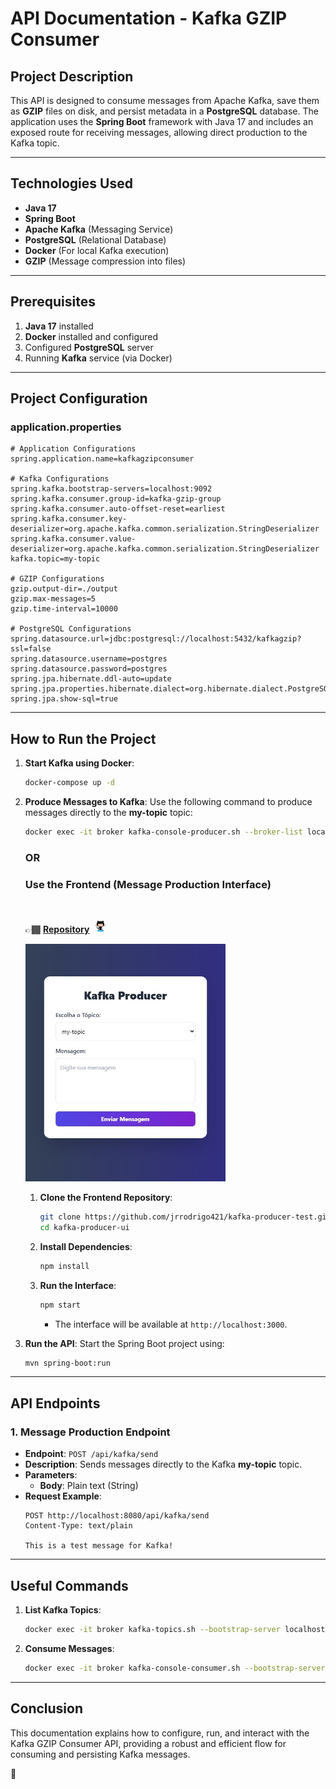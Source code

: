 
# **API Documentation - Kafka GZIP Consumer**

## **Project Description**
This API is designed to consume messages from Apache Kafka, save them as **GZIP** files on disk, and persist metadata in a **PostgreSQL** database. The application uses the **Spring Boot** framework with Java 17 and includes an exposed route for receiving messages, allowing direct production to the Kafka topic.

---

## **Technologies Used**

- **Java 17**
- **Spring Boot**
- **Apache Kafka** (Messaging Service)
- **PostgreSQL** (Relational Database)
- **Docker** (For local Kafka execution)
- **GZIP** (Message compression into files)

---

## **Prerequisites**

1. **Java 17** installed
2. **Docker** installed and configured
3. Configured **PostgreSQL** server
4. Running **Kafka** service (via Docker)

---

## **Project Configuration**

### **application.properties**

```properties
# Application Configurations
spring.application.name=kafkagzipconsumer 

# Kafka Configurations
spring.kafka.bootstrap-servers=localhost:9092
spring.kafka.consumer.group-id=kafka-gzip-group
spring.kafka.consumer.auto-offset-reset=earliest
spring.kafka.consumer.key-deserializer=org.apache.kafka.common.serialization.StringDeserializer
spring.kafka.consumer.value-deserializer=org.apache.kafka.common.serialization.StringDeserializer
kafka.topic=my-topic

# GZIP Configurations
gzip.output-dir=./output
gzip.max-messages=5
gzip.time-interval=10000

# PostgreSQL Configurations
spring.datasource.url=jdbc:postgresql://localhost:5432/kafkagzip?ssl=false
spring.datasource.username=postgres
spring.datasource.password=postgres
spring.jpa.hibernate.ddl-auto=update
spring.jpa.properties.hibernate.dialect=org.hibernate.dialect.PostgreSQLDialect
spring.jpa.show-sql=true
```

---

## **How to Run the Project**

1. **Start Kafka using Docker**:
   ```bash
   docker-compose up -d
   ```

2. **Produce Messages to Kafka**:
   Use the following command to produce messages directly to the **my-topic** topic:
   ```bash
   docker exec -it broker kafka-console-producer.sh --broker-list localhost:9092 --topic my-topic
   ```

   ### OR

   ### Use the **Frontend (Message Production Interface)**
   
   <br>
   
   👉🏾 **[Repository](https://github.com/jrrodrigo421/kafka-producer-test)**&nbsp;&nbsp;<img src="images_readme/github.png" alt="emoji" width="20" height="20">
   
   <img src="images_readme/kafka_producer_ui.jpg" alt="emoji" width="320" height="380">
   


   1. **Clone the Frontend Repository**:
      ```bash
      git clone https://github.com/jrrodrigo421/kafka-producer-test.git
      cd kafka-producer-ui
      ```

   2. **Install Dependencies**:
      ```bash
      npm install
      ```

   3. **Run the Interface**:
      ```bash
      npm start
      ```
      - The interface will be available at `http://localhost:3000`.

3. **Run the API**:
   Start the Spring Boot project using:
   ```bash
   mvn spring-boot:run
   ```

---

## **API Endpoints**

### **1. Message Production Endpoint**

- **Endpoint**: `POST /api/kafka/send`
- **Description**: Sends messages directly to the Kafka **my-topic** topic.
- **Parameters**:
   - **Body**: Plain text (String)
- **Request Example**:
   ```http
   POST http://localhost:8080/api/kafka/send
   Content-Type: text/plain

   This is a test message for Kafka!
   ```

---

## **Useful Commands**

1. **List Kafka Topics**:
   ```bash
   docker exec -it broker kafka-topics.sh --bootstrap-server localhost:9092 --list
   ```

2. **Consume Messages**:
   ```bash
   docker exec -it broker kafka-console-consumer.sh --bootstrap-server localhost:9092 --topic my-topic --from-beginning
   ```

---

## **Conclusion**
This documentation explains how to configure, run, and interact with the Kafka GZIP Consumer API, providing a robust and efficient flow for consuming and persisting Kafka messages.

🚀
